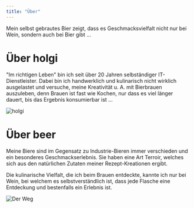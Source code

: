 ```yaml
---
title: "Über"
---
```


Mein selbst gebrautes Bier zeigt, dass es Geschmacksvielfalt nicht nur bei Wein, sondern auch bei Bier gibt …

# Über holgi

"Im richtigen Leben" bin ich seit über 20 Jahren selbständiger IT-Dienstleister. Dabei bin ich handwerklich und
kulinarisch nicht wirklich ausgelastet und versuche, meine Kreativität u. A. mit Bierbrauen auszuleben, denn Brauen ist
fast wie Kochen, nur dass es viel länger dauert, bis das Ergebnis konsumierbar ist …

![holgi](/images/holger_eiboeck-218x300.jpg)

# Über beer

Meine Biere sind im Gegensatz zu Industrie-Bieren immer verschieden und ein besonderes Geschmackserlebnis. Sie haben
eine Art Terroir, welches sich aus den natürlichen Zutaten meiner Rezept-Kreationen ergibt.

Die kulinarische Vielfalt, die ich beim Brauen entdeckte, kannte ich nur bei Wein, bei welchem es selbstverständlich
ist, dass jede Flasche eine Entdeckung und bestenfalls ein Erlebnis ist.

![Der Weg](/images/der-weg.jpg)

